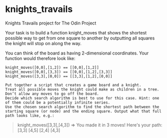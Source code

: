 # knights_travails
Knights Travails project for The Odin Project

Your task is to build a function knight_moves that shows the shortest possible way to get from one square to another by outputting all squares the knight will stop on along the way.

You can think of the board as having 2-dimensional coordinates. Your function would therefore look like:

    knight_moves([0,0],[1,2]) == [[0,0],[1,2]]
    knight_moves([0,0],[3,3]) == [[0,0],[1,2],[3,3]]
    knight_moves([3,3],[0,0]) == [[3,3],[1,2],[0,0]]

    Put together a script that creates a game board and a knight.
    Treat all possible moves the knight could make as children in a tree. Don’t allow any moves to go off the board.
    Decide which search algorithm is best to use for this case. Hint: one of them could be a potentially infinite series.
    Use the chosen search algorithm to find the shortest path between the starting square (or node) and the ending square. Output what that full path looks like, e.g.:

  > knight_moves([3,3],[4,3])
  => You made it in 3 moves!  Here's your path:
    [3,3]
    [4,5]
    [2,4]
    [4,3]
